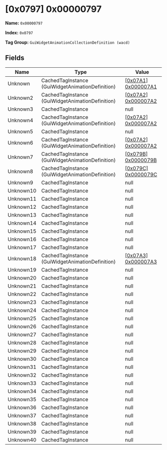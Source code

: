 # [0x0797] 0x00000797

**Name:** ```0x00000797```

**Index:** ```0x0797```

**Tag Group:** ```GuiWidgetAnimationCollectionDefinition (wacd)```

## Fields

Name	| Type	| Value
---	|---	|---	|
Unknown	|CachedTagInstance (GuiWidgetAnimationDefinition)	|[[0x07A1] 0x000007A1](../GuiWidgetAnimationDefinition/07A1.md)
Unknown2	|CachedTagInstance (GuiWidgetAnimationDefinition)	|[[0x07A2] 0x000007A2](../GuiWidgetAnimationDefinition/07A2.md)
Unknown3	|CachedTagInstance	|null
Unknown4	|CachedTagInstance (GuiWidgetAnimationDefinition)	|[[0x07A2] 0x000007A2](../GuiWidgetAnimationDefinition/07A2.md)
Unknown5	|CachedTagInstance	|null
Unknown6	|CachedTagInstance (GuiWidgetAnimationDefinition)	|[[0x07A2] 0x000007A2](../GuiWidgetAnimationDefinition/07A2.md)
Unknown7	|CachedTagInstance (GuiWidgetAnimationDefinition)	|[[0x079B] 0x0000079B](../GuiWidgetAnimationDefinition/079B.md)
Unknown8	|CachedTagInstance (GuiWidgetAnimationDefinition)	|[[0x079C] 0x0000079C](../GuiWidgetAnimationDefinition/079C.md)
Unknown9	|CachedTagInstance	|null
Unknown10	|CachedTagInstance	|null
Unknown11	|CachedTagInstance	|null
Unknown12	|CachedTagInstance	|null
Unknown13	|CachedTagInstance	|null
Unknown14	|CachedTagInstance	|null
Unknown15	|CachedTagInstance	|null
Unknown16	|CachedTagInstance	|null
Unknown17	|CachedTagInstance	|null
Unknown18	|CachedTagInstance (GuiWidgetAnimationDefinition)	|[[0x07A3] 0x000007A3](../GuiWidgetAnimationDefinition/07A3.md)
Unknown19	|CachedTagInstance	|null
Unknown20	|CachedTagInstance	|null
Unknown21	|CachedTagInstance	|null
Unknown22	|CachedTagInstance	|null
Unknown23	|CachedTagInstance	|null
Unknown24	|CachedTagInstance	|null
Unknown25	|CachedTagInstance	|null
Unknown26	|CachedTagInstance	|null
Unknown27	|CachedTagInstance	|null
Unknown28	|CachedTagInstance	|null
Unknown29	|CachedTagInstance	|null
Unknown30	|CachedTagInstance	|null
Unknown31	|CachedTagInstance	|null
Unknown32	|CachedTagInstance	|null
Unknown33	|CachedTagInstance	|null
Unknown34	|CachedTagInstance	|null
Unknown35	|CachedTagInstance	|null
Unknown36	|CachedTagInstance	|null
Unknown37	|CachedTagInstance	|null
Unknown38	|CachedTagInstance	|null
Unknown39	|CachedTagInstance	|null
Unknown40	|CachedTagInstance	|null


